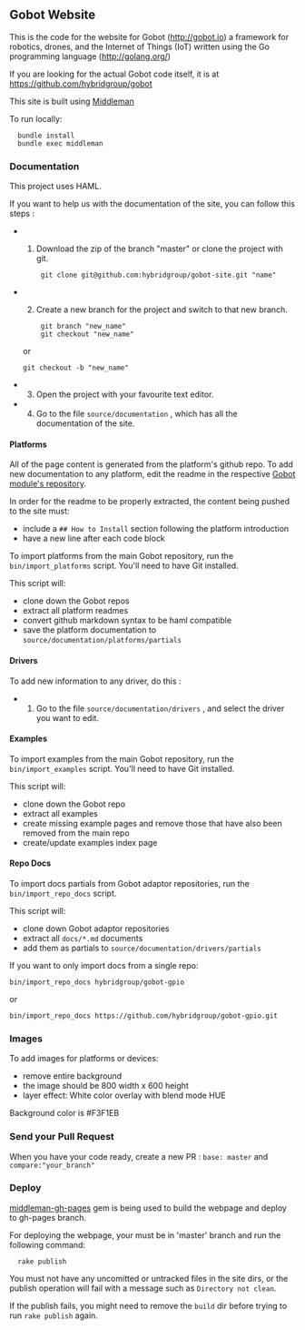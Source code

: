 ## Gobot Website

This is the code for the website for Gobot (http://gobot.io) a framework for robotics, drones, and the Internet of Things (IoT) written using the Go programming language (http://golang.org/)

If you are looking for the actual Gobot code itself, it is at https://github.com/hybridgroup/gobot

This site is built using [Middleman](http://middlemanapp.com/basics/getting-started/)

To run locally:

      bundle install
      bundle exec middleman

### Documentation

This project uses HAML.

If you want to help us with the documentation of the site, you can follow this steps :

- 1) Download the zip of the branch "master" or clone the project with git.

		  git clone git@github.com:hybridgroup/gobot-site.git "name"

- 2) Create a new branch for the project and switch to that new branch.

		  git branch "new_name"
		  git checkout "new_name"

  or

      git checkout -b "new_name"

- 3) Open the project with your favourite text editor.

- 4) Go to the file `source/documentation` , which has all the documentation of the site.

#### Platforms

All of the page content is generated from the platform's github repo. To add new documentation to any platform, edit the readme in the respective [Gobot module's repository](https://github.com/hybridgroup/gobot/tree/master/platforms).

In order for the readme to be properly extracted, the content being pushed to the site must:

- include a `## How to Install` section following the platform introduction
- have a new line after each code block

To import platforms from the main Gobot repository, run the `bin/import_platforms` script. You'll need to have Git installed.

This script will:

- clone down the Gobot repos
- extract all platform readmes
- convert github markdown syntax to be haml compatible
- save the platform documentation to `source/documentation/platforms/partials`

#### Drivers

To add new information to any driver, do this :

- 1) Go to the file `source/documentation/drivers` , and select the driver you want to edit.

#### Examples

To import examples from the main Gobot repository, run the `bin/import_examples`
script. You'll need to have Git installed.

This script will:

- clone down the Gobot repo
- extract all examples
- create missing example pages and remove those that have also been removed from the main repo
- create/update examples index page

#### Repo Docs

To import docs partials from Gobot adaptor repositories, run the
`bin/import_repo_docs` script.

This script will:

- clone down Gobot adaptor repositories
- extract all `docs/*.md` documents
- add them as partials to `source/documentation/drivers/partials`

If you want to only import docs from a single repo:

```
bin/import_repo_docs hybridgroup/gobot-gpio
```

or

```
bin/import_repo_docs https://github.com/hybridgroup/gobot-gpio.git
```

### Images

To add images for platforms or devices:

- remove entire background
- the image should be 800 width x 600 height
- layer effect: White color overlay with blend mode HUE

Background color is #F3F1EB

### Send your Pull Request

When you have your code ready, create a new PR : `base: master` and `compare:"your_branch"`

### Deploy

[middleman-gh-pages](https://github.com/neo/middleman-gh-pages) gem is being used to build the webpage and deploy to gh-pages branch.

For deploying the webpage, your must be in 'master' branch and run the following command:

      rake publish

You must not have any uncomitted or untracked files in the site dirs, or the publish operation will fail with a message such as `Directory not clean`.

If the publish fails, you might need to remove the `build` dir before trying to run `rake publish` again.
